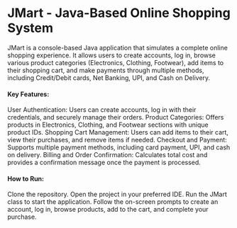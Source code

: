 # JMart - Java-Based Online Shopping System

JMart is a console-based Java application that simulates a complete online shopping experience. It allows users to create accounts, log in, browse various product categories (Electronics, Clothing, Footwear), add items to their shopping cart, and make payments through multiple methods, including Credit/Debit cards, Net Banking, UPI, and Cash on Delivery.

#### Key Features:
User Authentication: Users can create accounts, log in with their credentials, and securely manage their orders.
Product Categories: Offers products in Electronics, Clothing, and Footwear sections with unique product IDs.
Shopping Cart Management: Users can add items to their cart, view their purchases, and remove items if needed.
Checkout and Payment: Supports multiple payment methods, including card payment, UPI, and cash on delivery.
Billing and Order Confirmation: Calculates total cost and provides a confirmation message once the payment is processed.

#### How to Run:
Clone the repository.
Open the project in your preferred IDE.
Run the JMart class to start the application.
Follow the on-screen prompts to create an account, log in, browse products, add to the cart, and complete your purchase.

